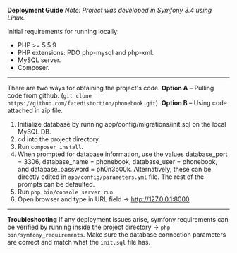 **Deployment Guide**
*Note: Project was developed in Symfony 3.4 using Linux.*

Initial requirements for running locally:
- PHP >= 5.5.9
- PHP extensions: PDO php-mysql and php-xml.
- MySQL server.
- Composer.

----------

There are two ways for obtaining the project's code.
**Option A** – Pulling code from github. (`git clone https://github.com/fatedistortion/phonebook.git`).
**Option B** – Using code attached in zip file.

 1. Initialize database by running app/config/migrations/init.sql on the
    local MySQL DB.
 2. cd into the project directory.
 3. Run `composer install`.
 4. When prompted for database information, use the values database_port
    = 3306, database_name = phonebook, database_user = phonebook, and database_password = ph0n3b00k. Alternatively, these can be directly edited in `app/config/parameters.yml` file. The rest of the prompts can be defaulted.
 5. Run `php bin/console server:run`.
 6. Open browser and type in URL field -> http://127.0.0.1:8000

----------

**Troubleshooting**
If any deployment issues arise, symfony requirements can be verified by running inside the project directory -> `php bin/symfony_requirements`.
Make sure the database connection parameters are correct and match what the `init.sql` file has.
